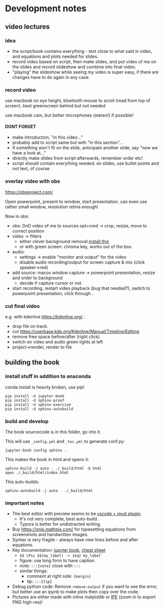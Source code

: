 # Development notes

## video lectures

### idea
* the script/book contains everything - text close to what said in video, and equations and plots needed for slides.
* record video based on script, then make slides, and put video of me on the slides and record slideshow and combine into final video.
* "playing" the slideshow while seeing my video is super easy, if there are changes have to do again in any case.

### record video 
use macbook on eye height, bluetooth mouse to scroll (read from top of screen). best greenscreen behind but not needed

use macbook cam, but better microphones (stereo!) if possible!

#### DONT FORGET
* make introduction, "in this video..."
* probably add to script same but with "in this section"...
* if something won't fit on the slide, anticipate another slide, say "now we have a look at..."
* directly make slides from script afterwards, remember 
order etc!
* script should contain everything needed. on slides, use bullet points and not text, of course.

### overlay video with obs
https://obsproject.com/

Open powerpoint, present to window, start presentation. can even use rather small window, resolution retina enough!

Now in obs: 
* obs: DnD video of me to sources
    opt+cmd -> crop, resize, move to correct position
* video -> filters
  * either clever background removal [install this](https://github.com/royshil/obs-backgroundremoval)
  * or with green screen: chroma key, works out of the box.
* audio:
    * settings -> enable "monitor and output" for the video
    * disable audio recording/output for screen capture & mic (click speaker->red)
* add source: macos window capture -> powerpoint  presentation, resize and order to background
    * decide if capture cursor or not.
* start recording, restart video playback (bug that needed?), switch to powerpoint presentation, click through...


### cut final video
e.g. with kdenlive https://kdenlive.org/ :
* drop file on track. 
* cut https://userbase.kde.org/Kdenlive/Manual/Timeline/Editing
* remove free space before/after (right click)
* switch on video and audio green lights at left
* project->render, render to file


## building the book

### install stuff in addition to anaconda
conda install is heavily broken, use pip!
```
pip install -U jupyter-book
pip install -U sphinx-proof
pip install -U sphinx-exercise
pip install -U sphinx-autobuild
```
### build and develop

The book sourcecode is in this folder, go into it.

This will use  `_config.yml` and  `_toc.yml` to generate conf.py:

```
jupyter-book config sphinx .
```
This makes the book in html and opens it:
```
sphinx-build -j auto . ./_build/html -b html
open ./_build/html/index.html
```
This auto-builds:
```
sphinx-autobuild -j auto . ./_build/html
```


### important notes
* The best editor with preview seems to be [vscode + myst plugin](https://github.com/executablebooks/myst-vs-code). 
  * It's not very complete, best auto-build.
  * Typora is better for undistracted writing.
* Buy https://snip.mathpix.com/ for typesetting equations from screenshots and handwritten images.
* Syntax is very fragile - always have new lines before and after equations.
* Key documentation: [jupyter book](https://jupyterbook.org/en/stable/content/references.html), [cheat sheet](https://jupyterbook.org/en/stable/reference/cheatsheet.html)
  * ```$$ \Psi $$(my_label) -> {eq}`my_label` ```
  * figure: use long form to have caption.
  * note: `:::{note}` close with `:::`
  * similar things: 
    * comment at right side: `{margin}`
    * tip: `:::{tip}`
* Debug python code: Remove `remove-output` if you want to see the error, but better use an ipynb to make plots then copy over the code.
* Pictures are either made with inline matplotlib or [IPE](https://github.com/otfried/ipe) (zoom in to export PNG high-res)!

